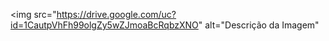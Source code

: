 <img src="https://drive.google.com/uc?id=1CautpVhFh99olgZy5wZJmoaBcRqbzXNO" alt="Descrição da Imagem"
